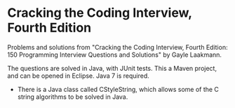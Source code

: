 # Cracking the Coding Interview, Fourth Edition

Problems and solutions from "Cracking the Coding Interview, Fourth Edition: 150 Programming Interview Questions and Solutions" by Gayle Laakmann.

The questions are solved in Java, with JUnit tests. This a Maven project, and can be opened in Eclipse. Java 7 is required.

* There is a Java class called CStyleString, which allows some of the C string algorithms to be solved in Java.
